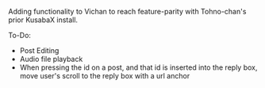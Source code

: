 Adding functionality to Vichan to reach feature-parity with Tohno-chan's prior KusabaX install.

To-Do:

* Post Editing
* Audio file playback
* When pressing the id on a post, and that id is inserted into the reply box, move user's scroll to the reply box with a url anchor
